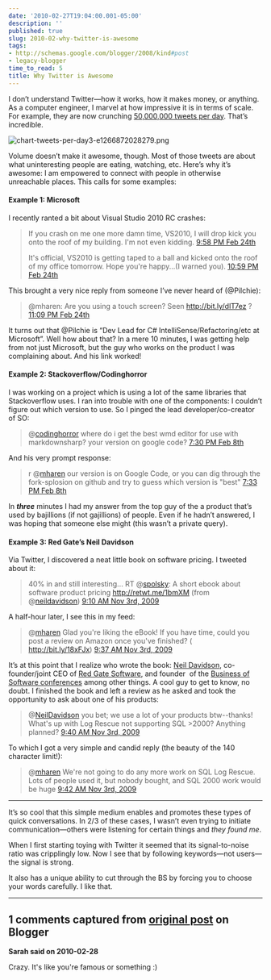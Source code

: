 ```yaml
---
date: '2010-02-27T19:04:00.001-05:00'
description: ''
published: true
slug: 2010-02-why-twitter-is-awesome
tags:
- http://schemas.google.com/blogger/2008/kind#post
- legacy-blogger
time_to_read: 5
title: Why Twitter is Awesome
---
```



I don’t understand Twitter—how it works, how it makes money, or anything. As a computer engineer, I marvel at how impressive it is in terms of scale. For example, they are now crunching <a href="http://mashable.com/2010/02/22/twitter-50-million-tweets/">50,000,000 tweets per day</a>. That’s incredible.

![chart-tweets-per-day3-e1266872028279.png](chart-tweets-per-day3-e1266872028279.png)

Volume doesn’t make it awesome, though. Most of those tweets are about what uninteresting people are eating, watching, etc. Here’s why it’s awesome: I am empowered to connect with people in otherwise unreachable places. This calls for some examples:  <h4>Example 1: Microsoft</h4>

I recently ranted a bit about Visual Studio 2010 RC crashes:
<blockquote> 

If you crash on me one more damn time, VS2010, I will drop kick you onto the roof of my building. I'm not even kidding. <a href="http://twitter.com/mharen/status/9607164906">9:58 PM Feb 24th</a>  

It's official, VS2010 is getting taped to a ball and kicked onto the roof of my office tomorrow. Hope you're happy...(I warned you). <a href="http://twitter.com/mharen/status/9609708666">10:59 PM Feb 24th</a>
</blockquote>

This brought a very nice reply from someone I’ve never heard of (@Pilchie):
<blockquote> 

@mharen: Are you using a touch screen? Seen <a href="http://bit.ly/dlT7ez">http://bit.ly/dlT7ez</a> ? <a href="http://twitter.com/Pilchie/status/9610121141">11:09 PM Feb 24th</a>&#160;
</blockquote>

It turns out that @Pilchie is “Dev Lead for C# IntelliSense/Refactoring/etc at Microsoft”. Well how about that? In a mere 10 minutes, I was getting help from not just Microsoft, but the guy who works on the product I was complaining about. And his link worked!  <h4>Example 2: Stackoverflow/Codinghorror</h4>

I was working on a project which is using a lot of the same libraries that Stackoverflow uses. I ran into trouble with one of the components: I couldn’t figure out which version to use. So I pinged the lead developer/co-creator of SO:
<blockquote> 

@<a href="http://twitter.com/codinghorror">codinghorror</a> where do i get the best wmd editor for use with markdownsharp? your version on google code? <a href="http://twitter.com/mharen/status/8832078048">7:30 PM Feb 8th</a>
</blockquote>

And his very prompt response:
<blockquote> 

r @<a href="http://twitter.com/mharen">mharen</a> our version is on Google Code, or you can dig through the fork-splosion on github and try to guess which version is &quot;best&quot; <a href="http://twitter.com/codinghorror/status/8832188858">7:33 PM Feb 8th</a>
</blockquote>

In <strong>*three*</strong> minutes I had my answer from the top guy of the a product that’s used by bajillions (if not gajillions) of people. Even if he hadn’t answered, I was hoping that someone else might (this wasn’t a private query).  <h4>Example 3: Red Gate’s Neil Davidson</h4>

Via Twitter, I discovered a neat little book on software pricing. I tweeted about it:
<blockquote> 

40% in and still interesting... RT @<a href="http://twitter.com/spolsky">spolsky</a>: A short ebook about software product pricing <a href="http://retwt.me/1bmXM">http://retwt.me/1bmXM</a> (from @<a href="http://twitter.com/neildavidson">neildavidson</a>) <a href="http://twitter.com/mharen/status/5391952110">9:10 AM Nov 3rd, 2009</a>
</blockquote>

A half-hour later, I see this in my feed:
<blockquote> 

@<a href="http://twitter.com/mharen">mharen</a> Glad you're liking the eBook! If you have time, could you post a review on Amazon once you've finished? ( <a href="http://bit.ly/18xFJx)">http://bit.ly/18xFJx)</a>&#160;<a href="http://twitter.com/NeilDavidson/status/5392536276">9:37 AM Nov 3rd, 2009</a>
</blockquote>

It’s at this point that I realize who wrote the book: <a href="http://www.neildavidson.com/">Neil Davidson</a>, co-founder/joint CEO of <a href="http://www.red-gate.com/">Red Gate Software</a>, and founder&#160; of the <a href="http://blog.businessofsoftware.org/">Business of Software conferences</a> among other things. A cool guy to get to know, no doubt. I finished the book and left a review as he asked and took the opportunity to ask about one of his products:
<blockquote> 

@<a href="http://twitter.com/NeilDavidson">NeilDavidson</a> you bet; we use a lot of your products btw--thanks! What's up with Log Rescue not supporting SQL &gt;2000? Anything planned? <a href="http://twitter.com/mharen/status/5392617100">9:40 AM Nov 3rd, 2009</a>
</blockquote>

To which I got a very simple and candid reply (the beauty of the 140 character limit!):
<blockquote> 

@<a href="http://twitter.com/mharen">mharen</a> We're not going to do any more work on SQL Log Rescue. Lots of people used it, but nobody bought, and SQL 2000 work would be huge <a href="http://twitter.com/NeilDavidson/status/5392660455">9:42 AM Nov 3rd, 2009</a>
</blockquote>  <hr />

It’s so cool that this simple medium enables and promotes these types of quick conversations. In 2/3 of these cases, I wasn’t even trying to initiate communication—others were listening for certain things and *they found me*. 

When I first starting toying with Twitter it seemed that its signal-to-noise ratio was cripplingly low. Now I see that by following keywords—not users—the signal is strong.

It also has a unique ability to cut through the BS by forcing you to choose your words carefully. I like that.

---

## 1 comments captured from [original post](https://blog.wassupy.com/2010/02/why-twitter-is-awesome.html) on Blogger

**Sarah said on 2010-02-28**

Crazy.  It's like you're famous or something :)

